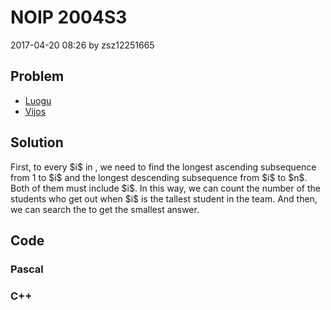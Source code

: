 <h1>NOIP 2004S3</h1>
<p><time>2017-04-20 08:26</time> by zsz12251665</p>
<section>
	<h2>Problem</h2>
	<ul class="buttonList">
		<a target="_blank" href="https://www.luogu.com.cn/problem/P1091"><li>Luogu</li></a>
		<a target="_blank" href="https://www.vijos.org/p/1098"><li>Vijos</li></a>
	</ul>
</section>
<section>
	<h2>Solution</h2>
	<p>First, to every $i$ in <data value="o{[}c{1}o{,}v{n}o{]}"></data>, we need to find the longest ascending subsequence from 1 to $i$ and the longest descending subsequence from $i$ to $n$. Both of them must include $i$. In this way, we can count the number of the students who get out when $i$ is the tallest student in the team. And then, we can search the <data value="o{[}c{1}o{,}v{n}o{]}"></data> to get the smallest answer. </p>
</section>
<section>
	<h2>Code</h2>
	<section>
		<h3>Pascal</h3>
		<code lang="pas"></code>
	</section>
	<section>
		<h3>C++</h3>
		<code lang="cpp"></code>
	</section>
</section>
